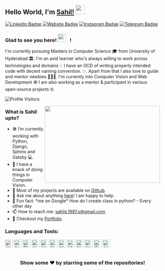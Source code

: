 ## Hello World, I'm [Sahil!](https://github.com/imsahil007/) <img src="https://raw.githubusercontent.com/imsahil007/imsahil007/master/assets/Hi.gif" width="30px"></h2>

[![Linkedin Badge](https://img.shields.io/badge/-Sahil-0e76a8?style=flat-square&logo=Linkedin&logoColor=white)](https://linkedin.com/in/imsahil007)
[![Website Badge](https://img.shields.io/badge/Portfolio%20Website-3b5998?style=flat-square&logo=google-chrome&logoColor=white)](https://imsahil007.github.io/)
[![Instagram Badge](https://img.shields.io/badge/-@kon_sahil-e4405f?style=flat-square&logo=Instagram&logoColor=white)](https://instagram.com/kon_sahil/)
[![Telegram Badge](https://img.shields.io/badge/-@imsahil007-0088cc?style=flat-square&logo=Telegram&logoColor=white)](https://t.me/imsahil007)

### Glad to see you here! <img src="https://raw.githubusercontent.com/imsahil007/imsahil007/master/assets/emoji.gif" width="27px"> &nbsp; !

I'm currently pursuing Masters in Computer Science 🎓 from University of Hyderabad 🏛. I'm an avid learner who's always willing to work across technologies and domains 💡 I have an OCD of writing properly intended code with decent naming convention. ✨. Apart from that I also love to guide and mentor newbies 👨🏻‍💻. I'm currently into Computer Vision and Web Development 🕸️ I am also working as a mentor & participant in various open-source projects 🤓.

![Profile Visitors](https://komarev.com/ghpvc/?username=imsahil007&color=blue)

<img align="right" height="250" width="375" alt="" src="https://raw.githubusercontent.com/imsahil007/imsahil007/master/assets/coder.gif" />

### What is Sahil upto? 

- 🛠 I’m currently working with Python, Django, <br /> Sphinx and Gatsby 💻.
- 🚀 I have a knack of doing things in Computer Vision.
- 👨 Most of my projects are available on [Github](https://github.com/imsahil007).
- 💬 Ask me about anything [here](https://github.com/imsahil007/imsahil007/issues/)! I am happy to help.
- 👾 Fun fact: \*me on Google* How do I create class in python? - Every other day
- 📫 How to reach me: sahils.1997.s@gmail.com
- 📝 Checkout my [Portfolio](https://imsahil007.github.io).

### Languages and Tools:

<code><img height="25" src="https://raw.githubusercontent.com/imsahil007/imsahil007/master/assets/cpp.png" alt="cpp"></code>
<code><img height="25" src="https://raw.githubusercontent.com/imsahil007/imsahil007/master/assets/python.png" alt="python"></code>
<code><img height="25" src="https://raw.githubusercontent.com/imsahil007/imsahil007/master/assets/html.png" alt="html"></code>
<code><img height="25" src="https://raw.githubusercontent.com/imsahil007/imsahil007/master/assets/css.png" alt="css"></code>
<code><img height="25" src="https://raw.githubusercontent.com/imsahil007/imsahil007/master/assets/javascript.png" alt="javascript"></code>
<code><img height="25" src="https://raw.githubusercontent.com/imsahil007/imsahil007/master/assets/gatsby.png" alt="gatsby"></code>
<code><img height="25" src="https://raw.githubusercontent.com/imsahil007/imsahil007/master/assets/graphql.png" alt="graphql"></code>
<code><img height="25" src="https://raw.githubusercontent.com/imsahil007/imsahil007/master/assets/sql.png" alt="sql"></code>
<code><img height="25" src="https://raw.githubusercontent.com/imsahil007/imsahil007/master/assets/git.png" alt="git"></code>
<code><img height="25" src="https://raw.githubusercontent.com/imsahil007/imsahil007/master/assets/pytorch.svg" alt="pytorch"></code>
<code><img height="25" src="https://raw.githubusercontent.com/imsahil007/imsahil007/master/assets/django.png" alt="django"></code>
<code><img height="25" src="https://raw.githubusercontent.com/imsahil007/imsahil007/master/assets/java.png" alt="java"></code>


<img alt="" src="https://github-readme-stats-imsahil007.vercel.app/api?username=imsahil007&show_icons=true&hide_border=true" />


<div align="center">

### Show some ❤️ by starring some of the repositories!

</div>

